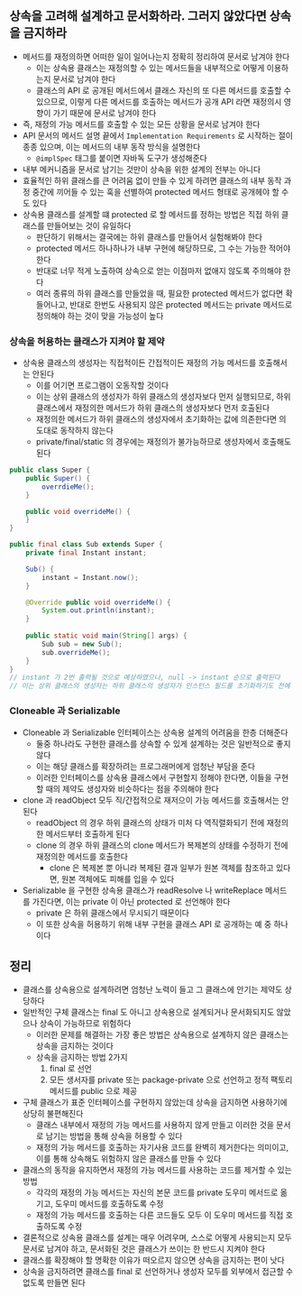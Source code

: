 ## 상속을 고려해 설계하고 문서화하라. 그러지 않았다면 상속을 금지하라

* 메서드를 재정의하면 어떠한 일이 일어나는지 정확히 정리하여 문서로 남겨야 한다
    * 이는 상속용 클래스는 재정의할 수 있는 메서드들을 내부적으로 어떻게 이용하는지 문서로 남겨야 한다
    * 클래스의 API 로 공개된 메서드에서 클래스 자신의 또 다른 메서드를 호출할 수 있으므로, 이렇게 다른 메서드를 호출하는 메서드가 공개 API 라면 재정의시 영향이 가기 때문에 문서로 남겨야 한다
* 즉, 재정의 가능 메서드를 호출할 수 있는 모든 상황을 문서로 남겨야 한다
* API 문서의 메서드 설명 끝에서 `Implementation Requirements` 로 시작하는 절이 종종 있으며, 이는 메서드의 내부 동작 방식을 설명한다
    * `@implSpec` 태그를 붙이면 자바독 도구가 생성해준다
* 내부 메커니즘을 문서로 남기는 것만이 상속을 위한 설계의 전부는 아니다
* 효율적인 하위 클래스를 큰 어려움 없이 만들 수 있게 하려면 클래스의 내부 동작 과정 중간에 끼어들 수 있는 훅을 선별하여 protected 메서드 형태로 공개헤야 할 수도 있다
* 상속용 클래스를 설계할 떄 protected 로 할 메서드를 정하는 방법은 직접 하위 클래스를 만들어보는 것이 유일하다
    * 판단하기 위해서는 결국에는 하위 클래스를 만들어서 실험해봐야 한다
    * protected 메서드 하나하나가 내부 구현에 해당하므로, 그 수는 가능한 적어야 한다
    * 반대로 너무 적게 노출하여 상속으로 얻는 이점마저 없애지 않도록 주의해야 한다
    * 여러 종류의 하위 클래스를 만들었을 때, 필요한 protected 메서드가 없다면 확 들어나고, 반대로 한번도 사용되지 않은 protected 메서드는 private 메서드로 정의해야 하는 것이 맞을 가능성이 높다

### 상속을 허용하는 클래스가 지켜야 할 제약

* 상속용 클래스의 생성자는 직접적이든 간접적이든 재정의 가능 메서드를 호출해서는 안된다
    * 이를 어기면 프로그램이 오동작할 것이다
    * 이는 상위 클래스의 생성자가 하위 클래스의 생성자보다 먼저 실행되므로, 하위 클래스에서 재정의한 메서드가 하위 클래스의 생성자보다 먼저 호출된다
    * 재정의한 메서드가 하위 클래스의 생성자에서 초기화하는 값에 의존한다면 의도대로 동작하지 않는다
    * private/final/static 의 경우에는 재정의가 불가능하므로 생성자에서 호출해도 된다

```java
public class Super {
    public Super() {
        overrdieMe();
    }

    public void overrideMe() {
    }
}

public final class Sub extends Super {
    private final Instant instant;

    Sub() {
        instant = Instant.now();
    }

    @Override public void overrideMe() {
        System.out.println(instant);
    }
    
    public static void main(String[] args) {
        Sub sub = new Sub();
        sub.overrideMe();
    }
}
// instant 가 2번 출력될 것으로 예상하였으나, null -> instant 순으로 출력된다
// 이는 상위 클래스의 생성자는 하위 클래스의 생성자가 인스턴스 필드를 초기화하기도 전에 overrideMe 를 호출하였기 때문이다
```

### Cloneable 과 Serializable

* Cloneable 과 Serializable 인터페이스는 상속용 설계의 어려움을 한층 더해준다
    * 둘중 하나라도 구현한 클래스를 상속할 수 있게 설계하는 것은 일반적으로 좋지 않다
    * 이는 해당 클래스를 확장하려는 프로그래머에게 엄청난 부담을 준다
    * 이러한 인터페이스를 상속용 클래스에서 구현할지 정해야 한다면, 이들을 구현할 때의 제약도 생성자와 비슷하다는 점을 주의해야 한다
* clone 과 readObject 모두 직/간접적으로 재저으이 가능 메서드를 호출해서는 안된다
    * readObject 의 경우 하위 클래스의 상태가 미처 다 역직렬화되기 전에 재정의한 메서드부터 호출하게 된다
    * clone 의 경우 하위 클래스의 clone 메서드가 복제본의 상태를 수정하기 전에 재정의한 메서드를 호출한다
        * clone 은 복제본 뿐 아니라 복제된 결과 일부가 원본 객체를 참조하고 있다면, 원본 객체에도 피해를 입을 수 있다
* Serializable 을 구현한 상속용 클래스가 readResolve 나 writeReplace 메서드를 가진다면, 이는 private 이 아닌 protected 로 선언해야 한다
    * private 은 하위 클래스에서 무시되기 때문이다
    * 이 또한 상속을 허용하기 위해 내부 구현을 클래스 API 로 공개하는 예 중 하나이다

## 정리

* 클래스를 상속용으로 설계하려면 엄청난 노력이 들고 그 클래스에 안기는 제약도 상당하다
* 일반적인 구체 클래스는 final 도 아니고 상속용으로 설계되거나 문서화되지도 않았으나 상속이 가능하므로 위험하다
    * 이러한 문제를 해결하는 가장 좋은 방법은 상속용으로 설계하지 않은 클래스는 상속을 금지하는 것이다
    * 상속을 금지하는 방법 2가지
        1. final 로 선언
        2. 모든 생서자를 private 또는 package-private 으로 선언하고 정적 팩토리 메서드를 public 으로 제공
* 구체 클래스가 표준 인터페이스를 구현하지 않았는데 상속을 금지하면 사용하기에 상당히 불편해진다
    * 클래스 내부에서 재정의 가능 메서드를 사용하지 않게 만들고 이러한 것을 문서로 남기는 방법을 통해 상속을 허용할 수 있다
    * 재정의 가능 메서드를 호출하는 자기사용 코드를 완벽히 제거한다는 의미이고, 이를 통해 상속해도 위험하지 않은 클래스를 만들 수 있다
* 클래스의 동작을 유지하면서 재정의 가능 메서드를 사용하는 코드를 제거할 수 있는 방법
    * 각각의 재정의 가능 메서드는 자신의 본문 코드를 private 도우미 메서드로 옮기고, 도우미 메서드를 호출하도록 수정
    * 재정의 가능 메서드를 호출하는 다른 코드들도 모두 이 도우미 메서드를 직접 호출하도록 수정
* 결론적으로 상속용 클래스를 설계는 매우 어려우며, 스스로 어떻게 사용되는지 모두 문서로 남겨야 하고, 문서화된 것은 클래스가 쓰이는 한 반드시 지켜야 한다
* 클래스를 확장해야 할 명확한 이유가 떠오르지 않으면 상속을 금지하는 편이 낫다
* 상속을 금지하려면 클래스를 final 로 선언하거나 생성자 모두를 외부에서 접근할 수 없도록 만들면 된다
